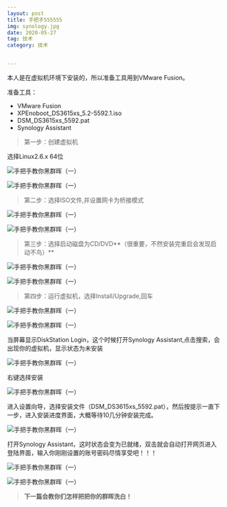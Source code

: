 ```yaml
---
layout: post
title: 手把手555555
img: synology.jpg
date: 2020-05-27
tag: 技术
category: 技术


---
```





本人是在虚拟机环境下安装的，所以准备工具用到VMware Fusion。

准备工具：

- VMware Fusion
- XPEnoboot_DS3615xs_5.2-5592.1.iso
- DSM_DS3615xs_5592.pat
- Synology Assistant

> 第一步：创建虚拟机

选择Linux2.6.x 64位

![手把手教你黑群晖（一）](http://p9.pstatp.com/large/11f70004a40f80776c4f)

![手把手教你黑群晖（一）](http://p1.pstatp.com/large/11fd00027d9215239d45)

> 第二步：选择ISO文件,并设置网卡为桥接模式

![手把手教你黑群晖（一）](http://p1.pstatp.com/large/11fb0004a7d9466e5ef2)

![手把手教你黑群晖（一）](http://p9.pstatp.com/large/11980002845d0276e4e7)

> 第三步：选择启动磁盘为CD/DVD**（很重要，不然安装完重启会发现启动不鸟）**

![手把手教你黑群晖（一）](http://p3.pstatp.com/large/11f90004b0155c324bdb)

![手把手教你黑群晖（一）](http://p9.pstatp.com/large/11fb0004b2363cbccb74)

> 第四步：运行虚拟机，选择Install/Upgrade,回车

![手把手教你黑群晖（一）](http://p1.pstatp.com/large/11f90004a744e589c8f1)

![手把手教你黑群晖（一）](http://p9.pstatp.com/large/11f70004ab2eb8b6691a)

当屏幕显示DiskStation Login，这个时候打开Synology Assistant,点击搜索，会出现你的虚拟机，显示状态为未安装

![手把手教你黑群晖（一）](http://p3.pstatp.com/large/11fc0004aa4326a024c5)

右键选择安装

![手把手教你黑群晖（一）](http://p3.pstatp.com/large/11fc0004aa42331afcd9)

进入设置向导，选择安装文件（DSM_DS3615xs_5592.pat），然后按提示一直下一步，进入安装进度界面，大概等待10几分钟安装完成。

![手把手教你黑群晖（一）](http://p3.pstatp.com/large/11f70004b0a64d0ffa84)

打开Synology Assistant，这时状态会变为已就绪，双击就会自动打开网页进入登陆界面，输入你刚刚设置的账号密码尽情享受吧！！！

![手把手教你黑群晖（一）](http://p1.pstatp.com/large/11fb0004b4a17603340a)

![手把手教你黑群晖（一）](http://p3.pstatp.com/large/11f70004b2a9e2e2c7cc)

> **下一篇会教你们怎样把把你的群晖洗白！**